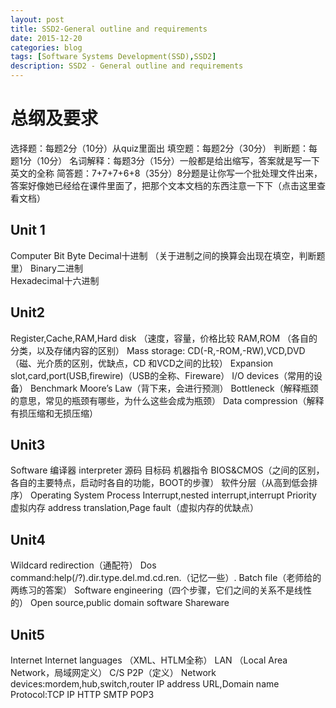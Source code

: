 ```yaml
---
layout: post
title: SSD2-General outline and requirements
date: 2015-12-20
categories: blog
tags: [Software Systems Development(SSD),SSD2]
description: SSD2 - General outline and requirements 
---
```


# 总纲及要求
选择题：每题2分（10分）从quiz里面出
填空题：每题2分（30分）
判断题：每题1分（10分）
名词解释：每题3分（15分）一般都是给出缩写，答案就是写一下英文的全称
简答题：7+7+7+6+8（35分）8分题是让你写一个批处理文件出来，答案好像她已经给在课件里面了，把那个文本文档的东西注意一下下（点击这里查看文档）

## Unit 1
Computer 
Bit 
Byte
Decimal十进制      （关于进制之间的换算会出现在填空，判断题里）
Binary二进制        
Hexadecimal十六进制 

## Unit2
Register,Cache,RAM,Hard disk （速度，容量，价格比较
RAM,ROM   （各自的分类，以及存储内容的区别）
Mass storage: CD(-R,-ROM,-RW),VCD,DVD（磁、光介质的区别，优缺点，CD 和VCD之间的比较）
Expansion slot,card,port(USB,firewire)（USB的全称、Fireware）
I/O devices（常用的设备）
Benchmark
Moore’s Law（背下来，会进行预测）
Bottleneck（解释瓶颈的意思，常见的瓶颈有哪些，为什么这些会成为瓶颈）
Data compression（解释有损压缩和无损压缩）


## Unit3
Software
编译器 interpreter 源码 目标码 机器指令
BIOS&CMOS（之间的区别，各自的主要特点，启动时各自的功能，BOOT的步骤）
软件分层（从高到低会排序）
Operating System
Process
Interrupt,nested interrupt,interrupt Priority
虚拟内存 address translation,Page fault（虚拟内存的优缺点）

## Unit4
Wildcard redirection（通配符）
Dos command:help(/?).dir.type.del.md.cd.ren.（记忆一些）.
Batch file（老师给的两练习的答案）
Software engineering（四个步骤，它们之间的关系不是线性的）
Open source,public domain software
Shareware

## Unit5
Internet
Internet languages    （XML、HTLM全称）
LAN  （Local Area Network，局域网定义）
C/S  P2P（定义）
Network devices:mordem,hub,switch,router
IP address
URL,Domain name
Protocol:TCP IP HTTP SMTP POP3

## 


## 


## 
## 